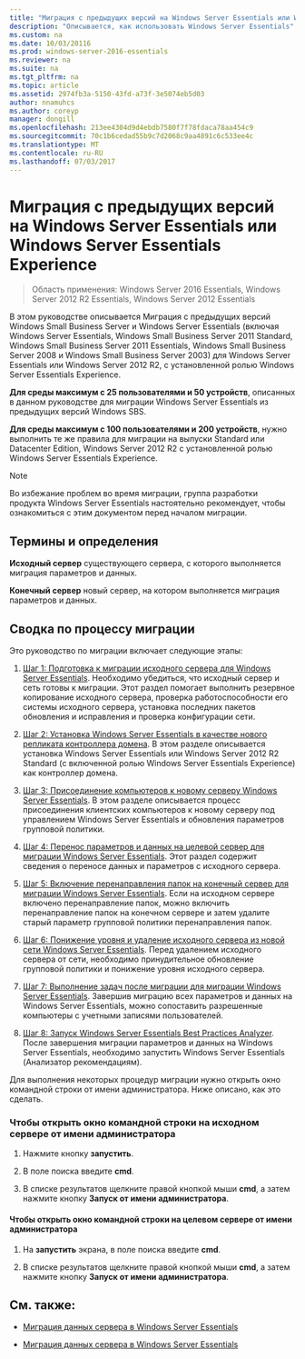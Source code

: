 ```yaml
---
title: "Миграция с предыдущих версий на Windows Server Essentials или Windows Server Essentials Experience"
description: "Описывается, как использовать Windows Server Essentials"
ms.custom: na
ms.date: 10/03/20116
ms.prod: windows-server-2016-essentials
ms.reviewer: na
ms.suite: na
ms.tgt_pltfrm: na
ms.topic: article
ms.assetid: 2974fb3a-5150-43fd-a73f-3e5074eb5d03
author: nnamuhcs
ms.author: coreyp
manager: dongill
ms.openlocfilehash: 213ee4304d9d4ebdb7580f7f78fdaca78aa454c9
ms.sourcegitcommit: 70c1b6cedad55b9c7d2068c9aa4891c6c533ee4c
ms.translationtype: MT
ms.contentlocale: ru-RU
ms.lasthandoff: 07/03/2017
---
```

# <a name="migrate-from-previous-versions-to-windows-server-essentials-or-windows-server-essentials-experience"></a>Миграция с предыдущих версий на Windows Server Essentials или Windows Server Essentials Experience

>Область применения: Windows Server 2016 Essentials, Windows Server 2012 R2 Essentials, Windows Server 2012 Essentials

В этом руководстве описывается Миграция с предыдущих версий Windows Small Business Server и Windows Server Essentials (включая Windows Server Essentials, Windows Small Business Server 2011 Standard, Windows Small Business Server 2011 Essentials, Windows Small Business Server 2008 и Windows Small Business Server 2003) для Windows Server Essentials или Windows Server 2012 R2, с установленной ролью Windows Server Essentials Experience.  
  
 **Для среды максимум с 25 пользователями и 50 устройств**, описанных в данном руководстве для миграции Windows Server Essentials из предыдущих версий Windows SBS.  
  
 **Для среды максимум с 100 пользователями и 200 устройств**, нужно выполнить те же правила для миграции на выпуски Standard или Datacenter Edition, Windows Server 2012 R2 с установленной ролью Windows Server Essentials Experience.  
  
> [!NOTE]
>  Во избежание проблем во время миграции, группа разработки продукта Windows Server Essentials настоятельно рекомендует, чтобы ознакомиться с этим документом перед началом миграции.  
  
## <a name="terms-and-definitions"></a>Термины и определения  
 **Исходный сервер** существующего сервера, с которого выполняется миграция параметров и данных.  
  
 **Конечный сервер** новый сервер, на котором выполняется миграция параметров и данных.  
  
## <a name="migration-process-summary"></a>Сводка по процессу миграции  
 Это руководство по миграции включает следующие этапы:  
  
1.  [Шаг 1: Подготовка к миграции исходного сервера для Windows Server Essentials](Step-1--Prepare-your-Source-Server-for-Windows-Server-Essentials-migration.md).  Необходимо убедиться, что исходный сервер и сеть готовы к миграции. Этот раздел помогает выполнить резервное копирование исходного сервера, проверка работоспособности его системы исходного сервера, установка последних пакетов обновления и исправления и проверка конфигурации сети.  
  
2.  [Шаг 2: Установка Windows Server Essentials в качестве нового репликата контроллера домена](Step-2--Install-Windows-Server-Essentials-as-a-new-replica-domain-controller.md). В этом разделе описывается установка Windows Server Essentials или Windows Server 2012 R2 Standard (с включенной ролью Windows Server Essentials Experience) как контроллер домена.  
  
3.  [Шаг 3: Присоединение компьютеров к новому серверу Windows Server Essentials](Step-3--Join-computers-to-the-new-Windows-Server-Essentials-server.md).  В этом разделе описывается процесс присоединения клиентских компьютеров к новому серверу под управлением Windows Server Essentials и обновления параметров групповой политики.  
  
4.  [Шаг 4: Перенос параметров и данных на целевой сервер для миграции Windows Server Essentials](Step-4--Move-settings-and-data-to-the-Destination-Server-for-Windows-Server-Essentials-migration.md).  Этот раздел содержит сведения о переносе данных и параметров с исходного сервера.  
  
5.  [Шаг 5: Включение перенаправления папок на конечный сервер для миграции Windows Server Essentials](Step-5--Enable-folder-redirection-on-the-Destination-Server-for-Windows-Server-Essentials-migration.md).  Если на исходном сервере включено перенаправление папок, можно включить перенаправление папок на конечном сервере и затем удалите старый параметр групповой политики перенаправления папок.  
  
6.  [Шаг 6: Понижение уровня и удаление исходного сервера из новой сети Windows Server Essentials](Step-6--Demote-and-remove-the-Source-Server-from-the-new-Windows-Server-Essentials-network.md).  Перед удалением исходного сервера от сети, необходимо принудительное обновление групповой политики и понижение уровня исходного сервера.  
  
7.  [Шаг 7: Выполнение задач после миграции для миграции Windows Server Essentials](Step-7--Perform-post-migration-tasks-for-the-Windows-Server-Essentials-migration.md).  Завершив миграцию всех параметров и данных на Windows Server Essentials, можно сопоставить разрешенные компьютеры с учетными записями пользователей.  
  
8.  [Шаг 8: Запуск Windows Server Essentials Best Practices Analyzer](Step-8--Run-the-Windows-Server-Essentials-Best-Practices-Analyzer.md).  После завершения миграции параметров и данных на Windows Server Essentials, необходимо запустить Windows Server Essentials (Анализатор рекомендациям).  
  
 Для выполнения некоторых процедур миграции нужно открыть окно командной строки от имени администратора. Ниже описано, как это сделать.  
  
###  <a name="BKMK_OpenACommandPromptAsAdmin"></a>Чтобы открыть окно командной строки на исходном сервере от имени администратора  
  
1.  Нажмите кнопку **запустить**.  
  
2.  В поле поиска введите **cmd**.  
  
3.  В списке результатов щелкните правой кнопкой мыши **cmd**, а затем нажмите кнопку **Запуск от имени администратора**.  
  
#### <a name="to-open-a-command-prompt-window-on-the-destination-server-as-an-administrator"></a>Чтобы открыть окно командной строки на целевом сервере от имени администратора  
  
1.  На **запустить** экрана, в поле поиска введите **cmd**.  
  
2.  В списке результатов щелкните правой кнопкой мыши **cmd**, а затем нажмите кнопку **Запуск от имени администратора**.  
  
## <a name="see-also"></a>См. также:  
  
-   [Миграция данных сервера в Windows Server Essentials](Migrate-Server-Data-to-Windows-Server-Essentials.md)

-   [Миграция данных сервера в Windows Server Essentials](../migrate/Migrate-Server-Data-to-Windows-Server-Essentials.md)

